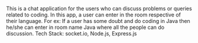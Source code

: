 This is a chat application for the users who can discuss problems or queries related to coding. In this app, a user can enter in the room respective of their language. For ex: If a user has some doubt and do coding in Java then he/she can enter in room name Java where all the people can do discussion. Tech Stack: socket.io, Node.js, Express.js     
